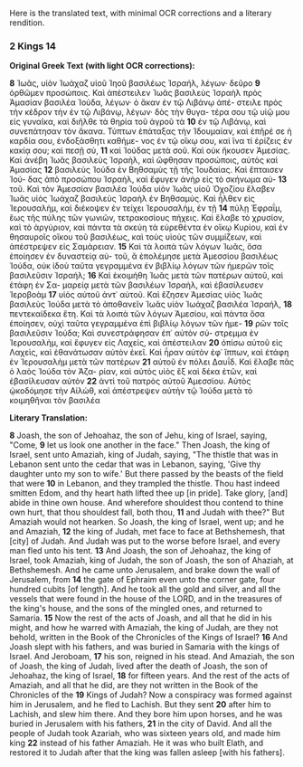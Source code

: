 Here is the translated text, with minimal OCR corrections and a literary rendition.

### 2 Kings 14

**Original Greek Text (with light OCR corrections):**

**8** Ἰωᾶς, υἱὸν Ἰωάχαζ υἱοῦ Ἰηοῦ βασιλέως Ἰσραήλ, λέγων· δεῦρο
**9** ὀρθῶμεν προσώποις. Καὶ ἀπέστειλεν Ἰωᾶς βασιλεὺς Ἰσραὴλ πρὸς
Ἀμασίαν βασιλέα Ἰούδα, λέγων· ὁ ἄκαν ἐν τῷ Λιβάνῳ ἀπέ-
στειλε πρὸς τὴν κέδρον τὴν ἐν τῷ Λιβάνῳ, λέγων· δὸς τὴν θυγα-
τέρα σου τῷ υἱῷ μου εἰς γυναῖκα, καὶ διῆλθε τὰ θηρία τοῦ ἀγροῦ τὰ
**10** ἐν τῷ Λιβάνῳ, καὶ συνεπάτησαν τὸν ἄκανα. Τύπτων ἐπάταξας
τὴν Ἰδουμαίαν, καὶ ἐπῆρέ σε ἡ καρδία σου, ἐνδοξάσθητι καθήμε-
νος ἐν τῷ οἴκῳ σου, καὶ ἵνα τί ἐρίζεις ἐν κακίᾳ σου; καὶ πεσῇ σὺ,
**11** καὶ Ἰούδας μετὰ σοῦ. Καὶ οὐκ ἤκουσεν Ἀμεσίας. Καὶ ἀνέβη Ἰωᾶς
βασιλεὺς Ἰσραὴλ, καὶ ὤφθησαν προσώποις, αὐτὸς καὶ Ἀμασίας
**12** βασιλεὺς Ἰούδα ἐν Βηθσαμὺς τῇ τῆς Ἰουδαίας. Καὶ ἔπταισεν Ἰού-
δας ἀπὸ προσώπου Ἰσραὴλ, καὶ ἔφυγεν ἀνὴρ εἰς τὸ σκήνωμα αὐ-
**13** τοῦ. Καὶ τὸν Ἀμεσσίαν βασιλέα Ἰούδα υἱὸν Ἰωᾶς υἱοῦ Ὀχοζίου
ἔλαβεν Ἰωᾶς υἱὸς Ἰωάχαζ βασιλεὺς Ἰσραὴλ ἐν Βηθσαμύς. Καὶ
ἦλθεν εἰς Ἱερουσαλὴμ, καὶ διέκοψεν ἐν τείχει Ἱερουσαλὴμ, ἐν τῇ
**14** πύλῃ Ἐφραΐμ, ἕως τῆς πύλης τῶν γωνιῶν, τετρακοσίους πήχεις.
Καὶ ἔλαβε τὸ χρυσίον, καὶ τὸ ἀργύριον, καὶ πάντα τὰ σκεύη τὰ
εὑρεθέντα ἐν οἴκῳ Κυρίου, καὶ ἐν θησαυροῖς οἴκου τοῦ βασιλέως,
καὶ τοὺς υἱοὺς τῶν συμμίζεων, καὶ ἀπέστρεψεν εἰς Σαμάρειαν.
**15** Καὶ τὰ λοιπὰ τῶν λόγων Ἰωᾶς, ὅσα ἐποίησεν ἐν δυναστείᾳ αὐ-
τοῦ, ἃ ἐπολέμησε μετὰ Ἀμεσσίου βασιλέως Ἰούδα, οὐκ ἰδοὺ ταῦτα
γεγραμμένα ἐν βιβλίῳ λόγων τῶν ἡμερῶν τοῖς βασιλεῦσιν Ἰσραήλ;
**16** Καὶ ἐκοιμήθη Ἰωᾶς μετὰ τῶν πατέρων αὐτοῦ, καὶ ἐτάφη ἐν Σα-
μαρείᾳ μετὰ τῶν βασιλέων Ἰσραὴλ, καὶ ἐβασίλευσεν Ἱεροβοὰμ
**17** υἱὸς αὐτοῦ ἀντ᾿ αὐτοῦ. Καὶ ἔζησεν Ἀμεσίας υἱὸς Ἰωᾶς βασιλεὺς
Ἰούδα μετὰ τὸ ἀποθανεῖν Ἰωᾶς υἱὸν Ἰωάχαζ βασιλέα Ἰσραήλ,
**18** πεντεκαίδεκα ἔτη. Καὶ τὰ λοιπὰ τῶν λόγων Ἀμεσίου, καὶ πάντα
ὅσα ἐποίησεν, οὐχὶ ταῦτα γεγραμμένα ἐπὶ βιβλίῳ λόγων τῶν ἡμε-
**19** ρῶν τοῖς βασιλεῦσιν Ἰούδα; Καὶ συνεστράφησαν ἐπ᾿ αὐτὸν σύ-
στρεμμα ἐν Ἱερουσαλὴμ, καὶ ἔφυγεν εἰς Λαχείς, καὶ ἀπέστειλαν
**20** ὀπίσω αὐτοῦ εἰς Λαχεὶς, καὶ ἐθανάτωσαν αὐτὸν ἐκεῖ. Καὶ ἦραν
αὐτὸν ἐφ᾿ ἵππων, καὶ ἐτάφη ἐν Ἱερουσαλὴμ μετὰ τῶν πατέρων
**21** αὐτοῦ ἐν πόλει Δαυΐδ. Καὶ ἔλαβε πᾶς ὁ λαὸς Ἰούδα τὸν Ἀζα-
ρίαν, καὶ αὐτὸς υἱὸς ἕξ καὶ δέκα ἐτῶν, καὶ ἐβασίλευσαν αὐτὸν
**22** ἀντὶ τοῦ πατρὸς αὐτοῦ Ἀμεσσίου. Αὐτὸς ᾠκοδόμησε τὴν Αἰλὼθ,
καὶ ἀπέστρεψεν αὐτὴν τῷ Ἰούδα μετὰ τὸ κοιμηθῆναι τὸν βασιλέα

**Literary Translation:**

**8** Joash, the son of Jehoahaz, the son of Jehu, king of Israel, saying, "Come,
**9** let us look one another in the face." Then Joash, the king of Israel, sent unto Amaziah, king of Judah, saying, "The thistle that was in Lebanon sent unto the cedar that was in Lebanon, saying, 'Give thy daughter unto my son to wife.' But there passed by the beasts of the field that were
**10** in Lebanon, and they trampled the thistle. Thou hast indeed smitten Edom, and thy heart hath lifted thee up [in pride]. Take glory, [and] abide in thine own house. And wherefore shouldest thou contend to thine own hurt, that thou shouldest fall, both thou,
**11** and Judah with thee?" But Amaziah would not hearken. So Joash, the king of Israel, went up; and he and Amaziah,
**12** the king of Judah, met face to face at Bethshemesh, that [city] of Judah. And Judah was put to the worse before Israel, and every man fled unto his tent.
**13** And Joash, the son of Jehoahaz, the king of Israel, took Amaziah, king of Judah, the son of Joash, the son of Ahaziah, at Bethshemesh. And he came unto Jerusalem, and brake down the wall of Jerusalem, from
**14** the gate of Ephraim even unto the corner gate, four hundred cubits [of length]. And he took all the gold and silver, and all the vessels that were found in the house of the LORD, and in the treasures of the king's house, and the sons of the mingled ones, and returned to Samaria.
**15** Now the rest of the acts of Joash, and all that he did in his might, and how he warred with Amaziah, the king of Judah, are they not behold, written in the Book of the Chronicles of the Kings of Israel?
**16** And Joash slept with his fathers, and was buried in Samaria with the kings of Israel. And Jeroboam,
**17** his son, reigned in his stead. And Amaziah, the son of Joash, the king of Judah, lived after the death of Joash, the son of Jehoahaz, the king of Israel,
**18** for fifteen years. And the rest of the acts of Amaziah, and all that he did, are they not written in the Book of the Chronicles of the
**19** Kings of Judah? Now a conspiracy was formed against him in Jerusalem, and he fled to Lachish. But they sent
**20** after him to Lachish, and slew him there. And they bore him upon horses, and he was buried in Jerusalem with his fathers,
**21** in the city of David. And all the people of Judah took Azariah, who was sixteen years old, and made him king
**22** instead of his father Amaziah. He it was who built Elath, and restored it to Judah after that the king was fallen asleep [with his fathers].